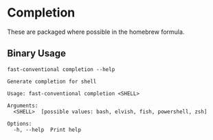 # Completion

These are packaged where possible in the homebrew formula.

## Binary Usage

``` shell,script(name="help-completion",expected_exit_code=0)
fast-conventional completion --help
```

``` text,verify(script_name="help-completion",stream=stdout)
Generate completion for shell

Usage: fast-conventional completion <SHELL>

Arguments:
  <SHELL>  [possible values: bash, elvish, fish, powershell, zsh]

Options:
  -h, --help  Print help
```
